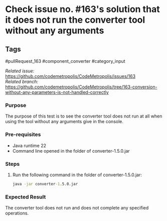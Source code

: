 # Check issue no. #163's solution that it does not run the converter tool without any arguments

## Tags
#pullRequest_163 #component_converter #category_input 

_Related issue:_ https://github.com/codemetropolis/CodeMetropolis/issues/163 <br>
_Related branch:_ https://github.com/codemetropolis/CodeMetropolis/tree/163-conversion-without-any-parameters-is-not-handled-correctly

### Purpose
The purpose of this test is to see the converter tool does not run at all when using the tool without any arguments give in the console.

### Pre-requisites
- Java runtime 22
- Command line opened in the folder of converter-1.5.0.jar

### Steps
1. Run the following command in the folder of converter-1.5.0.jar:
   ```cmd
   java -jar converter-1.5.0.jar
   ```

### Expected Result
The converter tool does not run and does not complete any specified operations.